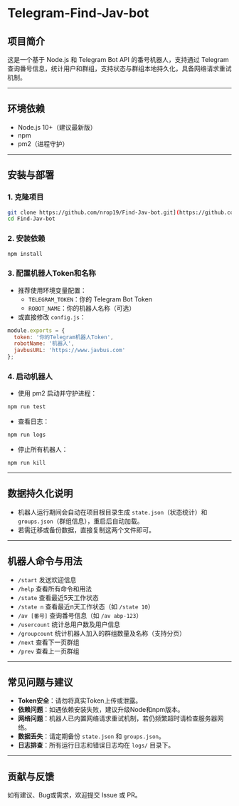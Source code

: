 # Telegram-Find-Jav-bot

## 项目简介
这是一个基于 Node.js 和 Telegram Bot API 的番号机器人，支持通过 Telegram 查询番号信息，统计用户和群组，支持状态与群组本地持久化，具备网络请求重试机制。

---

## 环境依赖
- Node.js 10+（建议最新版）
- npm
- pm2（进程守护）

---

## 安装与部署

### 1. 克隆项目
```bash
git clone https://github.com/nrop19/Find-Jav-bot.git](https://github.com/Frozenlianai/Find-Jav-bot-TG-
cd Find-Jav-bot
```

### 2. 安装依赖
```bash
npm install
```

### 3. 配置机器人Token和名称
- 推荐使用环境变量配置：
  - `TELEGRAM_TOKEN`：你的 Telegram Bot Token
  - `ROBOT_NAME`：你的机器人名称（可选）
- 或直接修改 `config.js`：
```js
module.exports = {
  token: '你的Telegram机器人Token',
  robotName: '机器人',
  javbusURL: 'https://www.javbus.com'
};
```

### 4. 启动机器人
- 使用 pm2 启动并守护进程：
```bash
npm run test
```
- 查看日志：
```bash
npm run logs
```
- 停止所有机器人：
```bash
npm run kill
```

---

## 数据持久化说明
- 机器人运行期间会自动在项目根目录生成 `state.json`（状态统计）和 `groups.json`（群组信息），重启后自动加载。
- 若需迁移或备份数据，直接复制这两个文件即可。

---

## 机器人命令与用法
- `/start`  发送欢迎信息
- `/help`   查看所有命令和用法
- `/state`  查看最近5天工作状态
- `/state n`  查看最近n天工作状态（如 `/state 10`）
- `/av [番号]`  查询番号信息（如 `/av abp-123`）
- `/usercount`  统计总用户数及用户信息
- `/groupcount`  统计机器人加入的群组数量及名称（支持分页）
- `/next`  查看下一页群组
- `/prev`  查看上一页群组

---

## 常见问题与建议
- **Token安全**：请勿将真实Token上传或泄露。
- **依赖问题**：如遇依赖安装失败，建议升级Node和npm版本。
- **网络问题**：机器人已内置网络请求重试机制，若仍频繁超时请检查服务器网络。
- **数据丢失**：请定期备份 `state.json` 和 `groups.json`。
- **日志排查**：所有运行日志和错误日志均在 `logs/` 目录下。

---

## 贡献与反馈
如有建议、Bug或需求，欢迎提交 Issue 或 PR。



